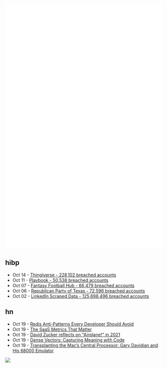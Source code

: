 ![Metrics](https://raw.githubusercontent.com/phixion/phixion/master/metrics.svg)

## hibp

<!--
for https://github.com/phixion/phixion/blob/main/.github/workflows/feeds.yml
-->
<!--START_SECTION:haveibeenpwnd-->
- Oct 14 - [Thingiverse - 228,102 breached accounts](https://haveibeenpwned.com/PwnedWebsites#Thingiverse)
- Oct 11 - [Playbook - 50,538 breached accounts](https://haveibeenpwned.com/PwnedWebsites#Playbook)
- Oct 07 - [Fantasy Football Hub - 66,479 breached accounts](https://haveibeenpwned.com/PwnedWebsites#FantasyFootballHub)
- Oct 06 - [Republican Party of Texas - 72,596 breached accounts](https://haveibeenpwned.com/PwnedWebsites#RepublicanPartyOfTexas)
- Oct 02 - [LinkedIn Scraped Data - 125,698,496 breached accounts](https://haveibeenpwned.com/PwnedWebsites#LinkedInScrape)
<!--END_SECTION:haveibeenpwnd-->

## hn

<!--
for https://github.com/phixion/phixion/blob/main/.github/workflows/feeds.yml
-->
<!--START_SECTION:hn-->
- Oct 19 - [Redis Anti-Patterns Every Developer Should Avoid](https://developer.redis.com/howtos/antipatterns/)
- Oct 19 - [The SaaS Metrics That Matter](https://sacks.substack.com/p/the-saas-metrics-that-matter)
- Oct 19 - [David Zucker reflects on "Airplane!" in 2021](https://www.commentary.org/articles/david-zucker/wokeness_destroys-comedy/)
- Oct 19 - [Dense Vectors: Capturing Meaning with Code](https://www.pinecone.io/learn/dense-vector-embeddings-nlp/)
- Oct 19 - [Transplanting the Mac’s Central Processor: Gary Davidian and His 68000 Emulator](https://computerhistory.org/blog/transplanting-the-macs-central-processor-gary-davidian-and-his-68000-emulator/)
<!--END_SECTION:hn-->

<!--
for https://yhype.me
-->
![](https://hit.yhype.me/github/profile?user_id=13013670)
